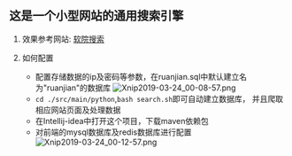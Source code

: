 ## 这是一个小型网站的通用搜索引擎

1. 效果参考网站: [软院搜索](http://47.100.50.2:8080/searchEngine)

2. 如何配置
    
    - 配置存储数据的ip及密码等参数，在ruanjian.sql中默认建立名为"ruanjian"的数据库
    ![Xnip2019-03-24_00-08-57.png](http://hjx-markdown-images.test.upcdn.net/2019/03/24/04b3cc736db64b68a8ace096d0921e3a.png)
    - `cd ./src/main/python`,`bash search.sh`即可自动建立数据库，
    并且爬取相应网站页面及处理数据
    - 在Intellij-idea中打开这个项目，下载maven依赖包
    - 对前端的mysql数据库及redis数据库进行配置
    ![Xnip2019-03-24_00-12-57.png](http://hjx-markdown-images.test.upcdn.net/2019/03/24/b9803816a553c159e2931c8a0d73232a.png)
